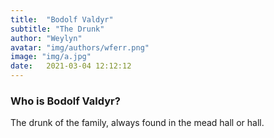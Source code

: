 ```yaml
---
title:  "Bodolf Valdyr"
subtitle: "The Drunk"
author: "Weylyn"
avatar: "img/authors/wferr.png"
image: "img/a.jpg"
date:   2021-03-04 12:12:12
---
```


### Who is Bodolf Valdyr?
The drunk of the family, always found in the mead hall or hall.

